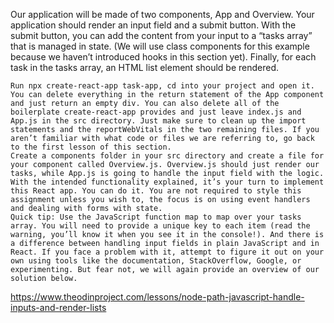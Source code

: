 Our application will be made of two components, App and Overview. Your application should render an input field and a submit button. With the submit button, you can add the content from your input to a “tasks array” that is managed in state. (We will use class components for this example because we haven’t introduced hooks in this section yet). Finally, for each task in the tasks array, an HTML list element should be rendered.

    Run npx create-react-app task-app, cd into your project and open it. You can delete everything in the return statement of the App component and just return an empty div. You can also delete all of the boilerplate create-react-app provides and just leave index.js and App.js in the src directory. Just make sure to clean up the import statements and the reportWebVitals in the two remaining files. If you aren’t familiar with what code or files we are referring to, go back to the first lesson of this section.
    Create a components folder in your src directory and create a file for your component called Overview.js. Overview.js should just render our tasks, while App.js is going to handle the input field with the logic.
    With the intended functionality explained, it’s your turn to implement this React app. You can do it. You are not required to style this assignment unless you wish to, the focus is on using event handlers and dealing with forms with state.
    Quick tip: Use the JavaScript function map to map over your tasks array. You will need to provide a unique key to each item (read the warning, you’ll know it when you see it in the console!). And there is a difference between handling input fields in plain JavaScript and in React. If you face a problem with it, attempt to figure it out on your own using tools like the documentation, StackOverflow, Google, or experimenting. But fear not, we will again provide an overview of our solution below.


https://www.theodinproject.com/lessons/node-path-javascript-handle-inputs-and-render-lists